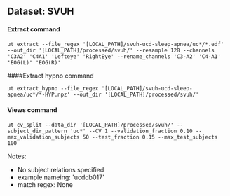 ## Dataset: SVUH

#### Extract command
```
ut extract --file_regex '[LOCAL_PATH]/svuh-ucd-sleep-apnea/uc*/*.edf' --out_dir '[LOCAL_PATH]/processed/svuh/' --resample 128 --channels 'C3A2' 'C4A1' 'Lefteye' 'RightEye' --rename_channels 'C3-A2' 'C4-A1' 'EOG(L)' 'EOG(R)'
```

####Extract hypno command
```
ut extract_hypno --file_regex '[LOCAL_PATH]/svuh-ucd-sleep-apnea/uc*/*-HYP.npz' --out_dir '[LOCAL_PATH]/processed/svuh/'
```

#### Views command
```
ut cv_split --data_dir '[LOCAL_PATH]/processed/svuh/' --subject_dir_pattern 'uc*' --CV 1 --validation_fraction 0.10 --max_validation_subjects 50 --test_fraction 0.15 --max_test_subjects 100
```

Notes: 
- No subject relations specified
- example nameing: 'ucddb017'
- match regex: None
